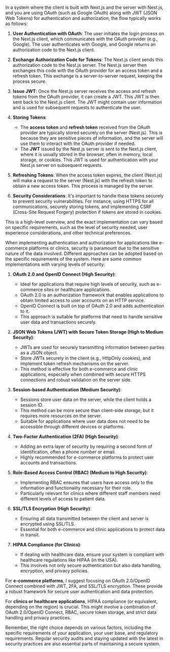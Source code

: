 In a system where the client is built with Next.js and the server with Nest.js, and you are using OAuth (such as Google OAuth) along with JWT (JSON Web Tokens) for authentication and authorization, the flow typically works as follows:

1. **User Authentication with OAuth**: The user initiates the login process on the Next.js client, which communicates with the OAuth provider (e.g., Google). The user authenticates with Google, and Google returns an authorization code to the Next.js client.

2. **Exchange Authorization Code for Tokens**: The Next.js client sends this authorization code to the Nest.js server. The Nest.js server then exchanges this code with the OAuth provider for an access token and a refresh token. This exchange is a server-to-server request, keeping the process secure.

3. **Issue JWT**: Once the Nest.js server receives the access and refresh tokens from the OAuth provider, it can create a JWT. This JWT is then sent back to the Next.js client. The JWT might contain user information and is used for subsequent requests to authenticate the user.

4. **Storing Tokens**:
   - The **access token** and **refresh token** received from the OAuth provider are typically stored securely on the server (Nest.js). This is because they are sensitive pieces of information, and the server will use them to interact with the OAuth provider if needed.
   - The **JWT** issued by the Nest.js server is sent to the Next.js client, where it is usually stored in the browser, often in memory, local storage, or cookies. This JWT is used for authentication with your Nest.js server on subsequent requests.

5. **Refreshing Tokens**: When the access token expires, the client (Next.js) will make a request to the server (Nest.js) with the refresh token to obtain a new access token. This process is managed by the server.

6. **Security Considerations**: It's important to handle these tokens securely to prevent security vulnerabilities. For instance, using HTTPS for all communications, securely storing tokens, and implementing CSRF (Cross-Site Request Forgery) protection if tokens are stored in cookies.

This is a high-level overview, and the exact implementation can vary based on specific requirements, such as the level of security needed, user experience considerations, and other technical preferences.


When implementing authentication and authorization for applications like e-commerce platforms or clinics, security is paramount due to the sensitive nature of the data involved. Different approaches can be adopted based on the specific requirements of the system. Here are some common implementations with varying levels of security:

1. **OAuth 2.0 and OpenID Connect (High Security)**: 
   - Ideal for applications that require high levels of security, such as e-commerce sites or healthcare applications.
   - OAuth 2.0 is an authorization framework that enables applications to obtain limited access to user accounts on an HTTP service.
   - OpenID Connect is built on top of OAuth 2.0 and adds authentication to it.
   - This approach is suitable for platforms that need to handle sensitive user data and transactions securely.

2. **JSON Web Tokens (JWT) with Secure Token Storage (High to Medium Security)**:
   - JWTs are used for securely transmitting information between parties as a JSON object.
   - Store JWTs securely in the client (e.g., HttpOnly cookies), and implement token refresh mechanisms on the server.
   - This method is effective for both e-commerce and clinic applications, especially when combined with secure HTTPS connections and robust validation on the server side.

3. **Session-based Authentication (Medium Security)**:
   - Sessions store user data on the server, while the client holds a session ID.
   - This method can be more secure than client-side storage, but it requires more resources on the server.
   - Suitable for applications where user data does not need to be accessible through different devices or platforms.

4. **Two-Factor Authentication (2FA) (High Security)**:
   - Adding an extra layer of security by requiring a second form of identification, often a phone number or email.
   - Highly recommended for e-commerce platforms to protect user accounts and transactions.

5. **Role-Based Access Control (RBAC) (Medium to High Security)**:
   - Implementing RBAC ensures that users have access only to the information and functionality necessary for their role.
   - Particularly relevant for clinics where different staff members need different levels of access to patient data.

6. **SSL/TLS Encryption (High Security)**:
   - Ensuring all data transmitted between the client and server is encrypted using SSL/TLS.
   - Essential for both e-commerce and clinic applications to protect data in transit.

7. **HIPAA Compliance (for Clinics)**:
   - If dealing with healthcare data, ensure your system is compliant with healthcare regulations like HIPAA (in the USA).
   - This involves not only secure authentication but also data handling, encryption, and privacy policies.

For **e-commerce platforms**, I suggest focusing on OAuth 2.0/OpenID Connect combined with JWT, 2FA, and SSL/TLS encryption. These provide a robust framework for secure user authentication and data protection.

For **clinics or healthcare applications**, HIPAA compliance (or equivalent, depending on the region) is crucial. This might involve a combination of OAuth 2.0/OpenID Connect, RBAC, secure token storage, and strict data handling and privacy practices.

Remember, the right choice depends on various factors, including the specific requirements of your application, your user base, and regulatory requirements. Regular security audits and staying updated with the latest in security practices are also essential parts of maintaining a secure system.